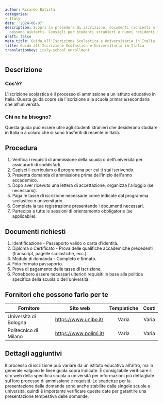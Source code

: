```yaml
---
author: Ricardo Batista
categories:
- Italy
date: '2024-06-07'
description: Scopri la procedura di iscrizione, documenti richiesti e fornitori che
  possono aiutarti. Consigli per studenti stranieri e nuovi residenti in Italia.
draft: false
meta_title: Guida all'Iscrizione Scolastica e Universitaria in Italia
title: Guida all'Iscrizione Scolastica e Universitaria in Italia
translationKey: italy-school_enrollment
---
```



## Descrizione
### Cos'è?
L'iscrizione scolastica è il processo di ammissione a un istituto educativo in Italia. Questa guida copre sia l'iscrizione alla scuola primaria/secondaria che all'università.

### Chi ne ha bisogno?
Questa guida può essere utile agli studenti stranieri che desiderano studiare in Italia o a coloro che si sono trasferiti di recente in Italia.

## Procedura
1. Verifica i requisiti di ammissione della scuola o dell'università per assicurarti di soddisfarli.
2. Capisci il curriculum o il programma per cui ti stai iscrivendo.
3. Presenta domanda di ammissione prima dell'inizio dell'anno accademico.
4. Dopo aver ricevuto una lettera di accettazione, organizza l'alloggio (se necessario).
5. Paga le tasse di iscrizione necessarie come indicate dal programma scolastico o universitario.
6. Completa la tua registrazione presentando i documenti necessari.
7. Partecipa a tutte le sessioni di orientamento obbligatorie (se applicabile).

## Documenti richiesti
1. Identificazione - Passaporto valido o carta d'identità.
2. Diploma o Certificato - Prova delle qualifiche accademiche precedenti (transcript, pagelle scolastiche, ecc.).
3. Modulo di domanda - Completo e firmato.
4. Foto formato passaporto.
5. Prova di pagamento delle tasse di iscrizione.
6. Potrebbero essere necessari ulteriori requisiti in base alla politica specifica della scuola o dell'università.

## Fornitori che possono farlo per te

| Fornitore                   |     Sito web                             |    Tempistiche      |       Costi      |
| ------------------------ | ------------------------ | :-------------:   | :-------------: |
| Università di Bologna        |  https://www.unibo.it/          |     Varia            |  Varia          |
| Politecnico di Milano          |  https://www.polimi.it/       |      Varia            |      Varia        |

## Dettagli aggiuntivi
Il processo di iscrizione può variare da un istituto educativo all'altro, ma in generale valgono le linee guida sopra indicate. È consigliabile verificare il sito web della specifica scuola o università per informazioni più dettagliate sul loro processo di ammissione e requisiti. Le scadenze per la presentazione delle domande sono anche stabilite dalle singole scuole e università, quindi è importante verificare queste date per garantire una presentazione tempestiva delle domande.
